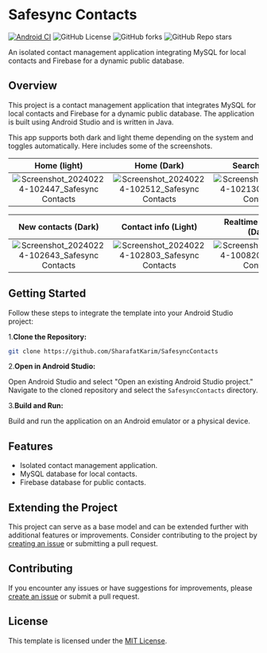 # Safesync Contacts

[![Android CI](https://github.com/SharafatKarim/SafesyncContacts/actions/workflows/android.yml/badge.svg)](https://github.com/SharafatKarim/SafesyncContacts/actions/workflows/android.yml) 
![GitHub License](https://img.shields.io/github/license/SharafatKarim/SafesyncContacts)
![GitHub forks](https://img.shields.io/github/forks/SharafatKarim/SafesyncContacts)
![GitHub Repo stars](https://img.shields.io/github/stars/SharafatKarim/SafesyncContacts)

An isolated contact management application integrating MySQL for local contacts and Firebase for a dynamic public database.

## Overview

This project is a contact management application that integrates MySQL for local contacts and Firebase for a dynamic public database. The application is built using Android Studio and is written in Java.

This app supports both dark and light theme depending on the system and toggles automatically. Here includes some of the screenshots.

Home (light) |  Home (Dark) | Search (Light) | Search (Dark)
:-------------------------:|:-------------------------:|:-------------------------:|:-------------------------:
![Screenshot_20240224-102447_Safesync Contacts](https://github.com/SharafatKarim/SafesyncContacts/assets/93897936/95fec72c-dd41-4ad3-a688-847f18cfaa4f)  |  ![Screenshot_20240224-102512_Safesync Contacts](https://github.com/SharafatKarim/SafesyncContacts/assets/93897936/1e297c71-968e-4e48-8a26-277819f4efbb) | ![Screenshot_20240224-102130_Safesync Contacts](https://github.com/SharafatKarim/SafesyncContacts/assets/93897936/26bb9dd5-7661-488e-8f16-4d5cac611f11) | ![Screenshot_20240224-102051_Safesync Contacts](https://github.com/SharafatKarim/SafesyncContacts/assets/93897936/a62ac98e-2a03-46ee-b126-f5734f5f413c)


New contacts (Dark) |  Contact info (Light) | Realtime database (Dark) | Credit screen (Light)
:-------------------------:|:-------------------------:|:-------------------------:|:-------------------------:
![Screenshot_20240224-102643_Safesync Contacts](https://github.com/SharafatKarim/SafesyncContacts/assets/93897936/c2528159-7d72-413a-9951-02ebd1ad2fb3) | ![Screenshot_20240224-102803_Safesync Contacts](https://github.com/SharafatKarim/SafesyncContacts/assets/93897936/5541804a-9afd-4e63-b02b-fa52f21a435c) | ![Screenshot_20240224-100820_Safesync Contacts](https://github.com/SharafatKarim/SafesyncContacts/assets/93897936/30605675-e230-4e4c-9d34-9cb102b38a1e) | ![Screenshot_20240224-100729_Safesync Contacts](https://github.com/SharafatKarim/SafesyncContacts/assets/93897936/b9c19afa-b7ce-4987-876f-97780a634f5f)



## Getting Started

Follow these steps to integrate the template into your Android Studio project:

1.**Clone the Repository:**

   ```bash
   git clone https://github.com/SharafatKarim/SafesyncContacts
   ```

2.**Open in Android Studio:**

   Open Android Studio and select "Open an existing Android Studio project." Navigate to the cloned repository and select the `SafesyncContacts` directory.

3.**Build and Run:**

   Build and run the application on an Android emulator or a physical device.

## Features

- Isolated contact management application.
- MySQL database for local contacts.
- Firebase database for public contacts.

## Extending the Project

This project can serve as a base model and can be extended further with additional features or improvements. Consider contributing to the project by [creating an issue](https://github.com/SharafatKarim/SafesyncContacts/issues) or submitting a pull request.

## Contributing

If you encounter any issues or have suggestions for improvements, please [create an issue](https://github.com/SharafatKarim/SafesyncContacts/issues) or submit a pull request.

## License

This template is licensed under the [MIT License](LICENSE).
